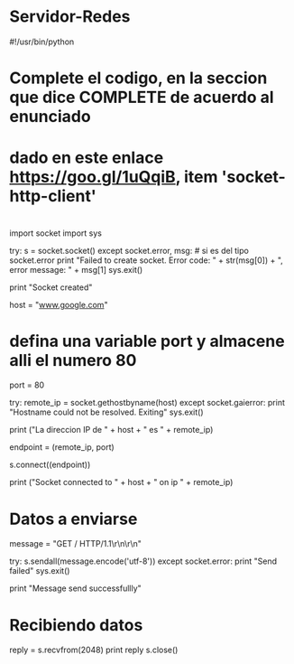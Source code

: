 # Servidor-Redes
#!/usr/bin/python
# Complete el codigo, en la seccion que dice COMPLETE de acuerdo al enunciado
# dado en este enlace https://goo.gl/1uQqiB, item 'socket-http-client'
#
import socket
import sys

try:
     s = socket.socket()
except socket.error, msg: # si es del tipo socket.error
	print "Failed to create socket. Error code: " + str(msg[0]) + ", error message: " + msg[1] 
	sys.exit()

print "Socket created"

host = "www.google.com"
# defina una variable port y almacene alli el numero 80
port = 80


try:
	remote_ip = socket.gethostbyname(host)
except socket.gaierror:
	print "Hostname could not be resolved. Exiting"
	sys.exit()

print ("La direccion IP de " + host + " es " + remote_ip)

endpoint = (remote_ip, port)

s.connect((endpoint))

print ("Socket connected to " + host + " on ip " + remote_ip)

# Datos a enviarse
message = "GET / HTTP/1.1\r\n\r\n"

try:
	s.sendall(message.encode('utf-8'))
except socket.error:
	print "Send failed"
	sys.exit()

print "Message send successfullly"

# Recibiendo datos
reply = s.recvfrom(2048)
print reply
s.close()
